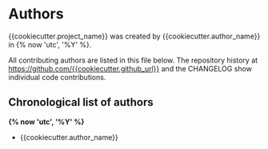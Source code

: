 # Authors

{{cookiecutter.project_name}} was created by {{cookiecutter.author_name}} in {% now 'utc', '%Y' %}.


All contributing authors are listed in this file below.
The repository history at https://github.com/{{cookiecutter.github_url}}
and the CHANGELOG show individual code contributions.

## Chronological list of authors

<!--
The rules for this file:
  * Authors are sorted chronologically, earliest to latest
  * Please give the name you go by, not your GitHub username
  * Please start a new section for each new year
  * Don't ever delete anything
-->

**{% now 'utc', '%Y' %}**
- {{cookiecutter.author_name}}